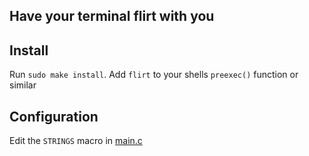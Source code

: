 ## Have your terminal flirt with you

## Install
Run `sudo make install`.
Add `flirt` to your shells `preexec()` function or similar

## Configuration
Edit the `STRINGS` macro in [main.c](main.c)